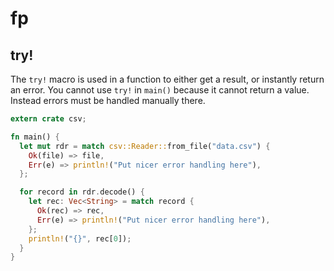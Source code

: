 # fp

## try!
The `try!` macro is used in a function to either get a result, or instantly
return an error. You cannot use `try!` in `main()` because it cannot return a
value. Instead errors must be handled manually there.

```rust
extern crate csv;

fn main() {
  let mut rdr = match csv::Reader::from_file("data.csv") {
    Ok(file) => file,
    Err(e) => println!("Put nicer error handling here"),
  };

  for record in rdr.decode() {
    let rec: Vec<String> = match record {
      Ok(rec) => rec,
      Err(e) => println!("Put nicer error handling here"),
    };
    println!("{}", rec[0]);
  }
}
```
